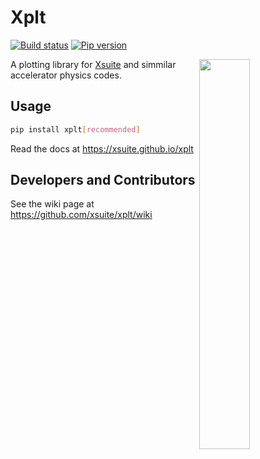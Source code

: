 # Xplt

<!--[![Contributors](https://img.shields.io/github/contributors/xsuite/xplt)](https://github.com/xsuite/xplt/graphs/contributors)-->
[![Build status](https://img.shields.io/github/actions/workflow/status/xsuite/xplt/test.yaml?branch=main)](https://github.com/xsuite/xplt/actions)
[![Pip version](https://img.shields.io/pypi/v/xplt?label=pip)](https://pypi.org/project/xplt)

<img width="40%" align="right" src="https://github.com/xsuite/xplt/raw/main/.github/sampleplot.png"/>

A plotting library for [Xsuite](https://github.com/xsuite) and simmilar accelerator physics codes.


## Usage

```bash
pip install xplt[recommended]
```

Read the docs at https://xsuite.github.io/xplt



## Developers and Contributors

See the wiki page at https://github.com/xsuite/xplt/wiki
